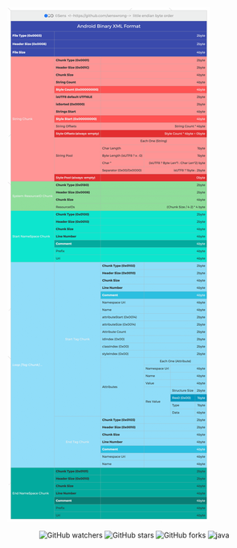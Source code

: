 ![image](https://raw.githubusercontent.com/senswrong/AndroidBinaryXml/main/AndroidBinaryXml.png)

<p align="center">
    <img alt="GitHub watchers" src="https://img.shields.io/github/watchers/senswrong/AndroidBinaryXml?style=flat-square">
    <img alt="GitHub stars" src="https://img.shields.io/github/stars/senswrong/AndroidBinaryXml.svg?style=flat-square">
    <img alt="GitHub forks" src="https://img.shields.io/github/forks/senswrong/AndroidBinaryXml?style=flat-square">
    <img alt="java" src="https://img.shields.io/badge/java-1.8-brightgreen.svg?style=flat-square">
</p>